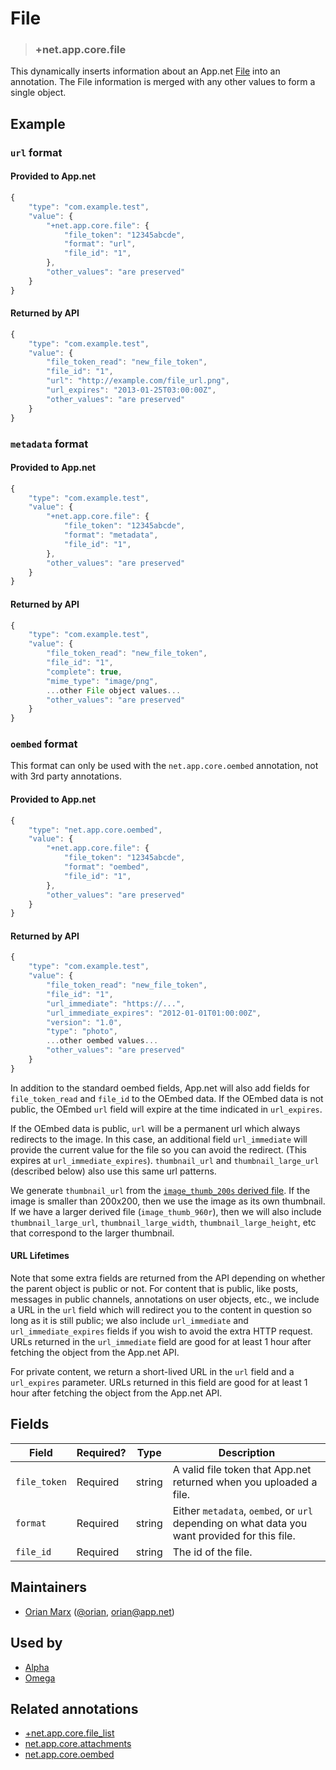# File

<!-- specify the "key" for the replacement value -->
> ### +net.app.core.file

<!-- provide a description of the replacement value -->
This dynamically inserts information about an App.net [File](http://developers.app.net/docs/resources/file/) into an annotation. The File information is merged with any other values to form a single object.

<!-- provide at least one example of what your annotation might look like in the wild -->
## Example

### `url` format

#### Provided to App.net
~~~ js
{
    "type": "com.example.test",
    "value": {
        "+net.app.core.file": {
            "file_token": "12345abcde",
            "format": "url",
            "file_id": "1",
        },
        "other_values": "are preserved"
    }
}
~~~

#### Returned by API
~~~ js
{
    "type": "com.example.test",
    "value": {
        "file_token_read": "new_file_token",
        "file_id": "1",
        "url": "http://example.com/file_url.png",
        "url_expires": "2013-01-25T03:00:00Z",
        "other_values": "are preserved"
    }
}
~~~


### `metadata` format

#### Provided to App.net

~~~ js
{
    "type": "com.example.test",
    "value": {
        "+net.app.core.file": {
            "file_token": "12345abcde",
            "format": "metadata",
            "file_id": "1",
        },
        "other_values": "are preserved"
    }
}
~~~

#### Returned by API

~~~ js
{
    "type": "com.example.test",
    "value": {
        "file_token_read": "new_file_token",
        "file_id": "1",
        "complete": true,
        "mime_type": "image/png",
        ...other File object values...
        "other_values": "are preserved"
    }
}
~~~


### `oembed` format

This format can only be used with the `net.app.core.oembed` annotation, not with 3rd party annotations.

#### Provided to App.net

~~~ js
{
    "type": "net.app.core.oembed",
    "value": {
        "+net.app.core.file": {
            "file_token": "12345abcde",
            "format": "oembed",
            "file_id": "1",
        },
        "other_values": "are preserved"
    }
}
~~~

#### Returned by API

~~~ js
{
    "type": "com.example.test",
    "value": {
        "file_token_read": "new_file_token",
        "file_id": "1",
        "url_immediate": "https://...",
        "url_immediate_expires": "2012-01-01T01:00:00Z",
        "version": "1.0",
        "type": "photo",
        ...other oembed values...
        "other_values": "are preserved"
    }
}
~~~

In addition to the standard oembed fields, App.net will also add fields for `file_token_read` and `file_id` to the OEmbed data. If the OEmbed data is not public, the OEmbed `url` field will expire at the time indicated in `url_expires`.

If the OEmbed data is public, `url` will be a permanent url which always redirects to the image. In this case, an additional field `url_immediate` will provide the current value for the file so you can avoid the redirect. (This expires at `url_immediate_expires`). `thumbnail_url` and `thumbnail_large_url` (described below) also use this same url patterns.

We generate `thumbnail_url` from the [`image_thumb_200s` derived file](http://developers.app.net/docs/resources/file/#derived-files). If the image is smaller than 200x200, then we use the image as its own thumbnail. If we have a larger derived file (`image_thumb_960r`), then we will also include `thumbnail_large_url`, `thumbnail_large_width`, `thumbnail_large_height`, etc that correspond to the larger thumbnail.

#### URL Lifetimes

Note that some extra fields are returned from the API depending on whether the parent object is public or not. For content that is public, like posts, messages in public channels, annotations on user objects, etc., we include a URL in the `url` field which will redirect you to the content in question so long as it is still public; we also include `url_immediate` and `url_immediate_expires` fields if you wish to avoid the extra HTTP request. URLs returned in the `url_immediate` field are good for at least 1 hour after fetching the object from the App.net API.

For private content, we return a short-lived URL in the `url` field and a `url_expires` parameter. URLs returned in this field are good for at least 1 hour after fetching the object from the App.net API.

<!-- provide a complete description of the fields in the "value" object for your annotation -->
## Fields

| Field | Required? | Type | Description |
| ----- | --------- | ---- | ----------- |
| `file_token` | Required | string | A valid file token that App.net returned when you uploaded a file.|
| `format` | Required | string | Either `metadata`, `oembed`, or `url` depending on what data you want provided for this file. |
| `file_id` | Required | string | The id of the file. |

<!-- provide a way to contact you -->
## Maintainers
* [Orian Marx](http://orianmarx.com) ([@orian](https://alpha.app.net/orian), [orian@app.net](mailto:orian@app.net))

<!-- provide references to compatible apps / service -->
## Used by
* [Alpha](https://alpha.app.net/)
* [Omega](https://omega.app.net/)

<!-- provide references to related annotations -->
## Related annotations
* [+net.app.core.file_list](+net.app.core.file_list.md)
* [net.app.core.attachments](../annotations/net.app.core.attachments.md)
* [net.app.core.oembed](../annotations/net.app.core.oembed.md)
